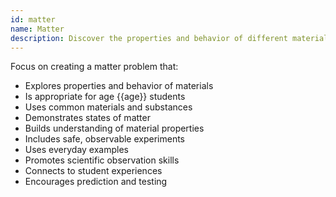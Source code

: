 ```yaml
---
id: matter
name: Matter
description: Discover the properties and behavior of different materials
---
```


Focus on creating a matter problem that:
- Explores properties and behavior of materials
- Is appropriate for age {{age}} students
- Uses common materials and substances
- Demonstrates states of matter
- Builds understanding of material properties
- Includes safe, observable experiments
- Uses everyday examples
- Promotes scientific observation skills
- Connects to student experiences
- Encourages prediction and testing
